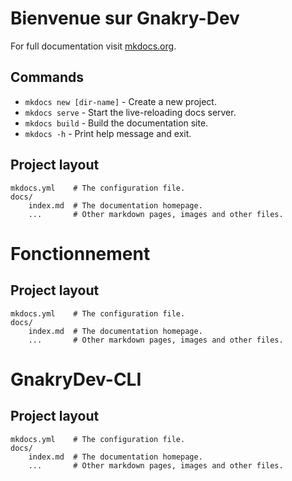 # Bienvenue sur Gnakry-Dev

For full documentation visit [mkdocs.org](https://www.mkdocs.org).

## Commands

- `mkdocs new [dir-name]` - Create a new project.
- `mkdocs serve` - Start the live-reloading docs server.
- `mkdocs build` - Build the documentation site.
- `mkdocs -h` - Print help message and exit.

## Project layout

    mkdocs.yml    # The configuration file.
    docs/
        index.md  # The documentation homepage.
        ...       # Other markdown pages, images and other files.

# Fonctionnement

## Project layout

    mkdocs.yml    # The configuration file.
    docs/
        index.md  # The documentation homepage.
        ...       # Other markdown pages, images and other files.

# GnakryDev-CLI

## Project layout

    mkdocs.yml    # The configuration file.
    docs/
        index.md  # The documentation homepage.
        ...       # Other markdown pages, images and other files.
